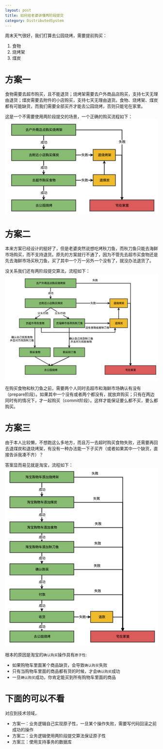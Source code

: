 ```yaml
---
layout: post
title: 如何给老婆讲懂两阶段提交
category: DistributedSystem
---
```


周末天气很好，我们打算去公园烧烤，需要提前购买：
1. 食物
2. 烧烤架
3. 煤炭

# 方案一
食物需要去超市购买，且不能退货；烧烤架需要去户外商品店购买，支持七天无理由退货；煤炭需要去附件的小店购买，支持七天无理由退货。食物、烧烤架、煤炭都有可能缺货，而我们需要全部买齐才能去公园烧烤，否则只能宅在家里。

这是一个不需要使用两阶段提交的场景，一个正确的购买流程如下：
![](../../images/2019-4-16-如何给老婆讲懂两阶段提交/2pc_1.png)

# 方案二
本来方案已经设计的挺好了，但是老婆突然说想吃烤秋刀鱼，而秋刀鱼只能去海鲜市场购买，而不支持退货。原先的方案就行不通了，因为不管先去超市买食物还是先去海鲜市场买秋刀鱼，买了其中一个万一另外一个没有了，就没办法退货了。

没关系我们还有两阶段提交算法，流程如下：
![](../../images/2019-4-16-如何给老婆讲懂两阶段提交/2pc_2.png)

在购买食物和秋刀鱼之前，需要两个人同时去超市和海鲜市场确认有没有（prepare阶段）。如果其中一个没有或者两个都没有，就放弃购买；只有在两边同时有的情况下，才一起购买（commit阶段）。这样才能保证要么都不买，要么都购买。

# 方案三
由于本人比较懒，不想跑这么多地方，而且万一去超时购买食物失败，还需要再回去退煤炭和退烧烤架，有没有一种办法能一下子买齐（或者如果其中一个缺货，直接告诉我凑不齐）？

答案显而易见就是淘宝，流程如下：
![](../../images/2019-4-16-如何给老婆讲懂两阶段提交/2pc_3.png)

根本的原因是淘宝的`确认购买`操作具有`原子性`:
- 如果购物车里面某个商品缺货，会导致`确认购买`失败
- 只有当购物车里面的商品都有货的时候，才会`确认购买`成功
- 一旦`确认购买`成功，你肯定能买到所有购物车里面的商品

# 下面的可以不看
对应到技术领域，
- 方案一：业务逻辑自己实现原子性，一旦某个操作失败，需要写代码回滚之前成功的操作
- 方案二：业务逻辑使用两阶段提交算法保证原子性
- 方案三：使用支持事务的数据库
